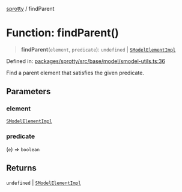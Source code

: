 
[sprotty](../globals) / findParent

# Function: findParent()

> **findParent**(`element`, `predicate`): `undefined` \| [`SModelElementImpl`](../Class.SModelElementImpl)

Defined in: [packages/sprotty/src/base/model/smodel-utils.ts:36](https://github.com/eclipse-sprotty/sprotty/blob/f9b2433481cc27a1ac0c92d525a92039ae7f6c76/packages/sprotty/src/base/model/smodel-utils.ts#L36)

Find a parent element that satisfies the given predicate.

## Parameters

### element

[`SModelElementImpl`](../Class.SModelElementImpl)

### predicate

(`e`) => `boolean`

## Returns

`undefined` \| [`SModelElementImpl`](../Class.SModelElementImpl)
